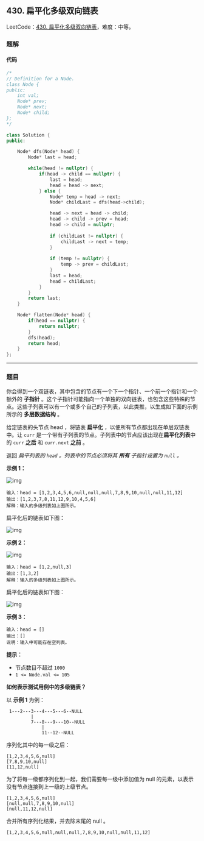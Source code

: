 ## 430. 扁平化多级双向链表

LeetCode：[430. 扁平化多级双向链表](https://leetcode.cn/problems/flatten-a-multilevel-doubly-linked-list/)，难度：中等。

### 题解

#### 代码

```c++
/*
// Definition for a Node.
class Node {
public:
    int val;
    Node* prev;
    Node* next;
    Node* child;
};
*/

class Solution {
public:

    Node* dfs(Node* head) {
        Node* last = head;

        while(head != nullptr) {
            if(head -> child == nullptr) {
                last = head;
                head = head -> next;
            } else {
                Node* temp = head -> next;
                Node* childLast = dfs(head->child);

                head -> next = head -> child;
                head -> child -> prev = head;
                head -> child = nullptr;
                
                if (childLast != nullptr) {
                    childLast -> next = temp;
                }
                
                if (temp != nullptr) {
                    temp -> prev = childLast;
                }
                last = head;
                head = childLast;
            }
        }
        return last;
    }

    Node* flatten(Node* head) {
        if(head == nullptr) {
            return nullptr;
        }
        dfs(head);
        return head;
    }
};
```



---



### 题目

你会得到一个双链表，其中包含的节点有一个下一个指针、一个前一个指针和一个额外的 **子指针** 。这个子指针可能指向一个单独的双向链表，也包含这些特殊的节点。这些子列表可以有一个或多个自己的子列表，以此类推，以生成如下面的示例所示的 **多层数据结构** 。

给定链表的头节点 head ，将链表 **扁平化** ，以便所有节点都出现在单层双链表中。让 `curr` 是一个带有子列表的节点。子列表中的节点应该出现在**扁平化列表**中的 `curr` **之后** 和 `curr.next` **之前** 。

返回 *扁平列表的 `head` 。列表中的节点必须将其 **所有** 子指针设置为 `null` 。*

 

**示例 1：**

![img](https://gitee.com/xwl66/leetcode/raw/master/image/430-flatten11.jpg)

```
输入：head = [1,2,3,4,5,6,null,null,null,7,8,9,10,null,null,11,12]
输出：[1,2,3,7,8,11,12,9,10,4,5,6]
解释：输入的多级列表如上图所示。
```

扁平化后的链表如下图：

![img](https://gitee.com/xwl66/leetcode/raw/master/image/430-flatten12.jpg)

**示例 2：**

![img](https://gitee.com/xwl66/leetcode/raw/master/image/430-flatten2_1.jpg)

```
输入：head = [1,2,null,3]
输出：[1,3,2]
解释：输入的多级列表如上图所示。
```

扁平化后的链表如下图：

![img](https://gitee.com/xwl66/leetcode/raw/master/image/430-list.jpg)

**示例 3：**

```
输入：head = []
输出：[]
说明：输入中可能存在空列表。
```

 

**提示：**

- 节点数目不超过 `1000`
- `1 <= Node.val <= 105`

 

**如何表示测试用例中的多级链表？**

以 **示例 1** 为例：

```
 1---2---3---4---5---6--NULL
         |
         7---8---9---10--NULL
             |
             11--12--NULL
```

序列化其中的每一级之后：

```
[1,2,3,4,5,6,null]
[7,8,9,10,null]
[11,12,null]
```

为了将每一级都序列化到一起，我们需要每一级中添加值为 null 的元素，以表示没有节点连接到上一级的上级节点。

```
[1,2,3,4,5,6,null]
[null,null,7,8,9,10,null]
[null,11,12,null]
```

合并所有序列化结果，并去除末尾的 null 。

```
[1,2,3,4,5,6,null,null,null,7,8,9,10,null,null,11,12]
```


